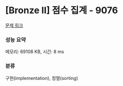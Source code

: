 # [Bronze II] 점수 집계 - 9076 

[문제 링크](https://www.acmicpc.net/problem/9076) 

### 성능 요약

메모리: 69108 KB, 시간: 8 ms

### 분류

구현(implementation), 정렬(sorting)

